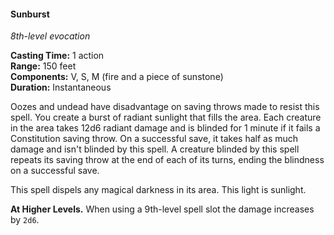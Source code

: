 #### Sunburst
<!-- TODO Check and tag this spell-->
<!-- markdownlint-disable-next-line no-emphasis-as-heading -->
_8th-level evocation_

**Casting Time:** 1 action \
**Range:** 150 feet \
**Components:** V, S, M (fire and a piece of sunstone) \
**Duration:** Instantaneous

Oozes and undead have disadvantage on saving throws made to resist this spell.
You create a burst of radiant sunlight that fills the area. Each creature in the area takes 12d6 radiant damage and is blinded for 1 minute if it fails a Constitution saving throw.
On a successful save, it takes half as much damage and isn't blinded by this spell.
A creature blinded by this spell repeats its saving throw at the end of each of its turns, ending the blindness on a successful save.

This spell dispels any magical darkness in its area. This light is sunlight.

**At Higher Levels.**
When using a 9th-level spell slot the damage increases by `2d6`.
